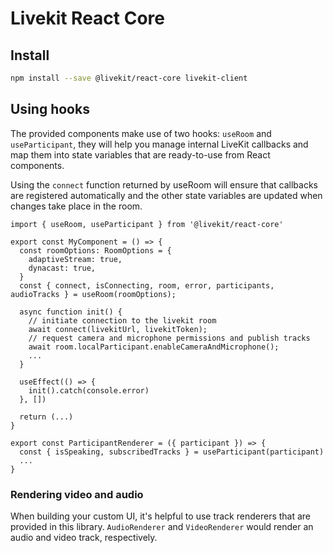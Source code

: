 # Livekit React Core

## Install

```bash
npm install --save @livekit/react-core livekit-client
```

## Using hooks

The provided components make use of two hooks: `useRoom` and `useParticipant`, they will help you manage internal LiveKit callbacks and map them into state variables that are ready-to-use from React components.

Using the `connect` function returned by useRoom will ensure that callbacks are registered automatically and the other state variables are updated when changes take place in the room.

```tsx
import { useRoom, useParticipant } from '@livekit/react-core'

export const MyComponent = () => {
  const roomOptions: RoomOptions = {
    adaptiveStream: true,
    dynacast: true,
  }
  const { connect, isConnecting, room, error, participants, audioTracks } = useRoom(roomOptions);

  async function init() {
    // initiate connection to the livekit room
    await connect(livekitUrl, livekitToken);
    // request camera and microphone permissions and publish tracks
    await room.localParticipant.enableCameraAndMicrophone();
    ...
  }

  useEffect(() => {
    init().catch(console.error)
  }, [])

  return (...)
}

export const ParticipantRenderer = ({ participant }) => {
  const { isSpeaking, subscribedTracks } = useParticipant(participant)
  ...
}
```

### Rendering video and audio

When building your custom UI, it's helpful to use track renderers that are provided in this library. `AudioRenderer` and `VideoRenderer` would render an audio and video track, respectively.
